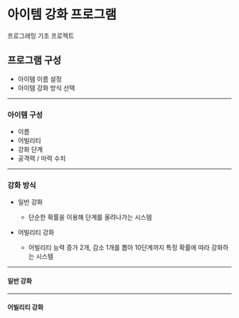# 아이템 강화 프로그램
프로그래밍 기초 프로젝트
## 프로그램 구성
- 아이템 이름 설정
- 아이템 강화 방식 선택
-----
### 아이템 구성
- 이름
- 어빌리티
- 강화 단계
- 공격력 / 마력 수치
-----
### 강화 방식
- 일반 강화
  - 단순한 확률을 이용해 단계를 올려나가는 시스템

- 어빌리티 강화
  - 어빌리티 능력 증가 2개, 감소 1개를 뽑아 10단계까지 특정 확률에 따라 강화하는 시스템
-----
#### 일반 강화

-----
#### 어빌리티 강화
